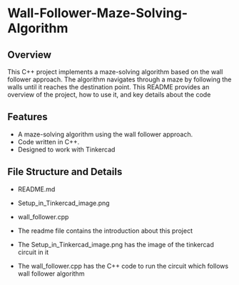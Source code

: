 # Wall-Follower-Maze-Solving-Algorithm

## Overview

This C++ project implements a maze-solving algorithm based on the wall follower approach. The algorithm navigates through a maze by following the walls until it reaches the destination point. This README provides an overview of the project, how to use it, and key details about the code

## Features

- A maze-solving algorithm using the wall follower approach.
- Code written in C++.
- Designed to work with Tinkercad

## File Structure and Details
- README.md
- Setup_in_Tinkercad_image.png
- wall_follower.cpp
  
- The readme file contains the introduction about this project
- The Setup_in_Tinkercad_image.png has the image of the tinkercad circuit in it
- The wall_follower.cpp has the C++ code to run the circuit which follows wall follower algorithm
